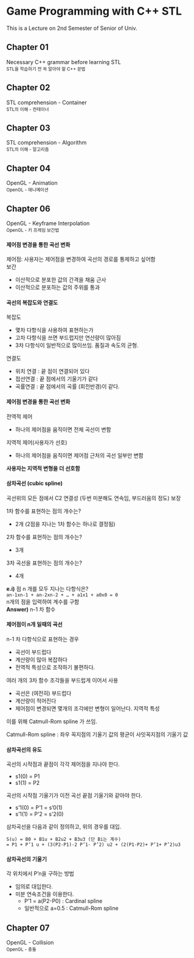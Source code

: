 Game Programming with C++ STL
============================
This is a Lecture on 2nd Semester of Senior of Univ.

Chapter 01
----------
Necessary C++ grammar before learning STL<br>
<sub>STL을 학습하기 전 꼭 알아야 할 C++ 문법</sub>

Chapter 02
----------
STL comprehension - Container<br>
<sub>STL의 이해 - 컨테이너</sub>

Chapter 03
----------
STL comprehension - Algorithm<br>
<sub>STL의 이해 - 알고리즘</sub>

Chapter 04
----------
OpenGL - Animation<br>
<sub>OpenGL - 애니메이션</sub>

Chapter 06
----------
OpenGL - Keyframe Interpolation<br>
<sub>OpenGL - 키 프레임 보간법</sub>

#### 제어점 변경을 통한 곡선 변화

제어점: 사용자는 제어점을 변경하여 곡선의 경로를 통제하고 싶어함<br>
보간
- 이산적으로 분포한 값의 간격을 채움
근사
- 이산적으로 분포하는 값의 주위를 통과

#### 곡선의 복잡도와 연결도

복잡도
- 몇차 다항식을 사용하여 표현하는가
- 고차 다항식을 쓰면 부드럽지만 연산량이 많아짐
- 3차 다항식이 일반적으로 많이쓰임. 품질과 속도의 균형.

연결도
- 위치 연결 : 끝 점이 연결되어 있다
- 접선연결 : 끝 점에서의 기울기가 같다
- 곡률연결 : 끝 점에서의 곡률 (회전반경)이 같다.

#### 제어점 변경을 통한 곡선 변화

전역적 제어
- 하나의 제어점을 움직이면 전체 곡선이 변함

지역적 제어(사용자가 선호)
- 하나의 제어점을 움직이면 제어점 근처의 곡선 일부만 변함

**사용자는 지역적 변형을 더 선호함**

#### 삼차곡선 (cubic spline)
곡선위의 모든 점에서 C2 연결성 (두번 미분해도 연속임, 부드러움의 정도) 보장

1차 함수를 표현하는 점의 개수는?
- 2개 (2점을 지나는 1차 함수는 하나로 결정됨)

2차 함수를 표현하는 점의 개수는?
- 3개

3차 곡선을 표현하는 점의 개수는?
- 4개

**e.i)** 점 n 개를 모두 지나는 다항식은? <br>
`an-1xn-1 + an-2xn-2 + … + a1x1 + a0x0 = 0` <br>
n개의 점을 입력하여 계수를 구함 <br>
**Answer)**  n-1 차 함수

#### 제어점이 n개 일때의 곡선

n-1 차 다항식으로 표현하는 경우
- 곡선이 부드럽다
- 계산량이 많아 복잡하다
- 전역적 특성으로 조작하기 불편하다.

여러 개의 3차 함수 조각들을 부드럽게 이어서 사용
- 곡선은 (여전히) 부드럽다
- 계산량이 적어진다
- 제어점이 변경되면 몇개의 조각에만 변형이 일어난다.  지역적 특성


이를 위해 Catmull-Rom spline 가 쓰임.

Catmull-Rom spline : 좌우 꼭지점의 기울기 값의 평균이 사잇꼭지점의 기울기 값

#### 삼차곡선의 유도
곡선의 시작점과 끝점이 각각 제어점을 지나야 한다.
- s1(0) = P1
- s1(1) = P2

곡선의 시작점 기울기가 이전 곡선 끝점 기울기와 같아야 한다.
- s’1(0) =  P’1 = s’0(1)
- s’1(1) =  P’2 = s’2(0)

삼차곡선을 다음과 같이 정의하고, 위의 경우를 대입.
```
S(u) = B0 + B1u + B2u2 + B3u3 (단 Bi는 계수)
= P1 + P’1 u + (3(P2-P1)-2 P’1- P’2) u2 + (2(P1-P2)+ P’1+ P’2)u3
```

#### 삼차곡선의 기울기
각 위치에서 P’n을 구하는 방법
- 임의로 대입한다.
- 미분 연속조건을 이용한다.
    - P’1 = a(P2-P0)		: Cardinal spline
    - 일반적으로 a=0.5		: Catmull-Rom spline

Chapter 07
----------
OpenGL - Collision<br>
<sub>OpenGL - 충돌</sub>
